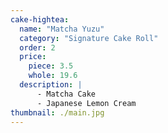 ```yaml
---
cake-hightea:
  name: "Matcha Yuzu"
  category: "Signature Cake Roll"
  order: 2
  price:
    piece: 3.5
    whole: 19.6
  description: |
      - Matcha Cake
      - Japanese Lemon Cream
thumbnail: ./main.jpg
---
```

